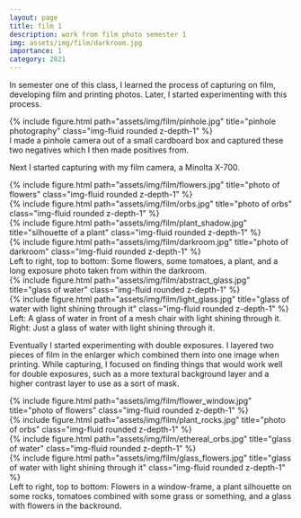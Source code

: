 ```yaml
---
layout: page
title: film 1
description: work from film photo semester 1
img: assets/img/film/darkroom.jpg
importance: 1
category: 2021
---
```


In semester one of this class, I learned the process of capturing on film, developing film and printing photos. Later, I started experimenting with this process.

<div class="row">
    <div class="col-sm mt-3 mt-md-0">
        {% include figure.html path="assets/img/film/pinhole.jpg" title="pinhole photography" class="img-fluid rounded z-depth-1" %}
    </div>
</div>
<div class="caption">
    I made a pinhole camera out of a small cardboard box and captured these two negatives which I then made positives from.
</div>

Next I started capturing with my film camera, a Minolta X-700.

<div class="row">
    <div class="col-sm mt-3 mt-md-0">
        {% include figure.html path="assets/img/film/flowers.jpg" title="photo of flowers" class="img-fluid rounded z-depth-1" %}
    </div>
    <div class="col-sm mt-3 mt-md-0">
        {% include figure.html path="assets/img/film/orbs.jpg" title="photo of orbs" class="img-fluid rounded z-depth-1" %}
    </div>
</div>
<div class="row">
    <div class="col-sm mt-3 mt-md-0">
        {% include figure.html path="assets/img/film/plant_shadow.jpg" title="silhouette of a plant" class="img-fluid rounded z-depth-1" %}
    </div>
    <div class="col-sm mt-3 mt-md-0">
        {% include figure.html path="assets/img/film/darkroom.jpg" title="photo of darkroom" class="img-fluid rounded z-depth-1" %}
    </div>
</div>
<div class="caption">
    Left to right, top to bottom: Some flowers, some tomatoes, a plant, and a long exposure photo taken from within the darkroom.
</div>

<div class="row justify-content-sm-center">
    <div class="col-sm-8 mt-3 mt-md-0">
        {% include figure.html path="assets/img/film/abstract_glass.jpg" title="glass of water" class="img-fluid rounded z-depth-1" %}
    </div>
    <div class="col-sm-4 mt-3 mt-md-0">
        {% include figure.html path="assets/img/film/light_glass.jpg" title="glass of water with light shining through it" class="img-fluid rounded z-depth-1" %}
    </div>
</div>
<div class="caption">
    Left: A glass of water in front of a mesh chair with light shining through it. Right: Just a glass of water with light shining through it.
</div>

Eventually I started experimenting with double exposures. I layered two pieces of film in the enlarger which combined them into one image when printing. While capturing, I focused on finding things that would work well for double exposures, such as a more textural background layer and a higher contrast layer to use as a sort of mask.

<div class="row">
    <div class="col-sm mt-3 mt-md-0">
        {% include figure.html path="assets/img/film/flower_window.jpg" title="photo of flowers" class="img-fluid rounded z-depth-1" %}
    </div>
    <div class="col-sm mt-3 mt-md-0">
        {% include figure.html path="assets/img/film/plant_rocks.jpg" title="photo of orbs" class="img-fluid rounded z-depth-1" %}
    </div>
</div>
<div class="row justify-content-sm-center">
    <div class="col-sm-8 mt-3 mt-md-0">
        {% include figure.html path="assets/img/film/ethereal_orbs.jpg" title="glass of water" class="img-fluid rounded z-depth-1" %}
    </div>
    <div class="col-sm-4 mt-3 mt-md-0">
        {% include figure.html path="assets/img/film/glass_flowers.jpg" title="glass of water with light shining through it" class="img-fluid rounded z-depth-1" %}
    </div>
</div>
<div class="caption">
    Left to right, top to bottom: Flowers in a window-frame, a plant silhouette on some rocks, tomatoes combined with some grass or something, and a glass with flowers in the backround.
</div>